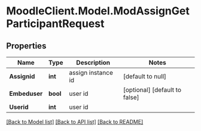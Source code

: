 # MoodleClient.Model.ModAssignGetParticipantRequest

## Properties

Name | Type | Description | Notes
------------ | ------------- | ------------- | -------------
**Assignid** | **int** | assign instance id | [default to null]
**Embeduser** | **bool** | user id | [optional] [default to false]
**Userid** | **int** | user id | 

[[Back to Model list]](../README.md#documentation-for-models) [[Back to API list]](../README.md#documentation-for-api-endpoints) [[Back to README]](../README.md)

